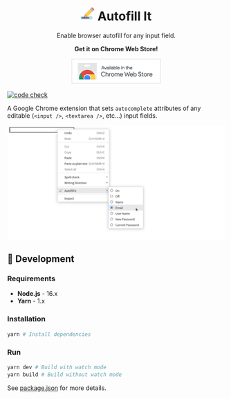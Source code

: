 <div align="center">

# <img src="src/assets/icons/source.svg" alt="" width="32" height="32" /> Autofill It

Enable browser autofill for any input field.

**Get it on Chrome Web Store!**

[![Available in the Chrome Web Store](available-in-the-chrome-web-store.png)](https://chrome.google.com/webstore/detail/autofill-it/gfkfgjldpbbejklbagcclbcfpfkmknle)

</div>

[![code check](https://github.com/ygkn/autofill-it/actions/workflows/code-check.yml/badge.svg)](https://github.com/ygkn/autofill-it/actions/workflows/code-check.yml)

A Google Chrome extension that sets `autocomplete` attributes of any editable (`<input />`, `<textarea />`, etc...) input fields.

![Screenshot](screenshot.png)

## 🚀 Development

### Requirements

- **Node.js** - 16.x
- **Yarn** - 1.x

### Installation

```sh
yarn # Install dependencies
```

### Run

```sh
yarn dev # Build with watch mode
yarn build # Build without watch mode
```

See [package.json](package.json) for more details.
